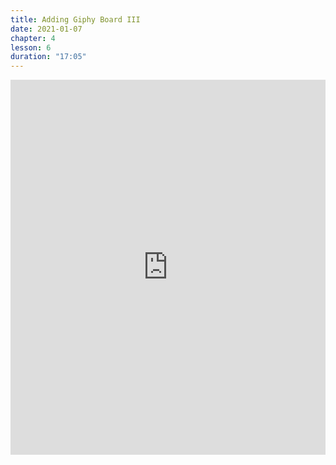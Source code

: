 ```yaml
---
title: Adding Giphy Board III
date: 2021-01-07
chapter: 4
lesson: 6
duration: "17:05"
---
```


<iframe width="100%" height="600" src="https://www.youtube.com/embed/IE8ocmh9B7k" title="YouTube video player" frameborder="0" allow="accelerometer; autoplay; clipboard-write; encrypted-media; gyroscope; picture-in-picture" allowfullscreen></iframe>